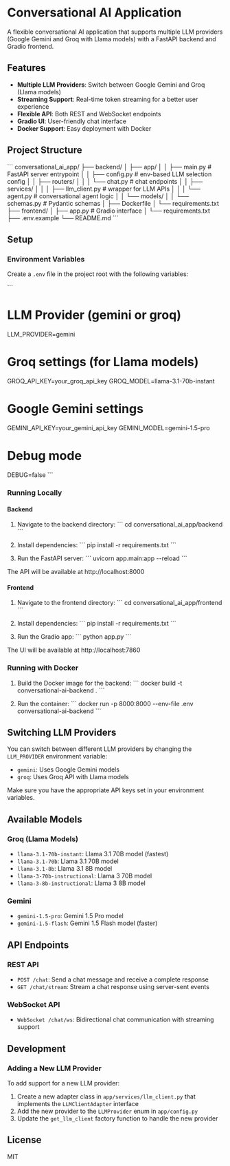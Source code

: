 # Conversational AI Application

A flexible conversational AI application that supports multiple LLM providers (Google Gemini and Groq with Llama models) with a FastAPI backend and Gradio frontend.

## Features

- **Multiple LLM Providers**: Switch between Google Gemini and Groq (Llama models)
- **Streaming Support**: Real-time token streaming for a better user experience
- **Flexible API**: Both REST and WebSocket endpoints
- **Gradio UI**: User-friendly chat interface
- **Docker Support**: Easy deployment with Docker

## Project Structure

\`\`\`
conversational_ai_app/
├── backend/
│   ├── app/
│   │   ├── main.py         # FastAPI server entrypoint
│   │   ├── config.py       # env-based LLM selection config
│   │   ├── routers/
│   │   │   └── chat.py     # chat endpoints
│   │   ├── services/
│   │   │   ├── llm_client.py   # wrapper for LLM APIs
│   │   │   └── agent.py        # conversational agent logic
│   │   └── models/
│   │       └── schemas.py  # Pydantic schemas
│   ├── Dockerfile
│   └── requirements.txt
├── frontend/
│   ├── app.py            # Gradio interface
│   └── requirements.txt
├── .env.example
└── README.md
\`\`\`

## Setup

### Environment Variables

Create a `.env` file in the project root with the following variables:

\`\`\`
# LLM Provider (gemini or groq)
LLM_PROVIDER=gemini

# Groq settings (for Llama models)
GROQ_API_KEY=your_groq_api_key
GROQ_MODEL=llama-3.1-70b-instant

# Google Gemini settings
GEMINI_API_KEY=your_gemini_api_key
GEMINI_MODEL=gemini-1.5-pro

# Debug mode
DEBUG=false
\`\`\`

### Running Locally

#### Backend

1. Navigate to the backend directory:
   \`\`\`
   cd conversational_ai_app/backend
   \`\`\`

2. Install dependencies:
   \`\`\`
   pip install -r requirements.txt
   \`\`\`

3. Run the FastAPI server:
   \`\`\`
   uvicorn app.main:app --reload
   \`\`\`

The API will be available at http://localhost:8000

#### Frontend

1. Navigate to the frontend directory:
   \`\`\`
   cd conversational_ai_app/frontend
   \`\`\`

2. Install dependencies:
   \`\`\`
   pip install -r requirements.txt
   \`\`\`

3. Run the Gradio app:
   \`\`\`
   python app.py
   \`\`\`

The UI will be available at http://localhost:7860

### Running with Docker

1. Build the Docker image for the backend:
   \`\`\`
   docker build -t conversational-ai-backend .
   \`\`\`

2. Run the container:
   \`\`\`
   docker run -p 8000:8000 --env-file .env conversational-ai-backend
   \`\`\`

## Switching LLM Providers

You can switch between different LLM providers by changing the `LLM_PROVIDER` environment variable:

- `gemini`: Uses Google Gemini models
- `groq`: Uses Groq API with Llama models

Make sure you have the appropriate API keys set in your environment variables.

## Available Models

### Groq (Llama Models)
- `llama-3.1-70b-instant`: Llama 3.1 70B model (fastest)
- `llama-3.1-70b`: Llama 3.1 70B model
- `llama-3.1-8b`: Llama 3.1 8B model
- `llama-3-70b-instructional`: Llama 3 70B model
- `llama-3-8b-instructional`: Llama 3 8B model

### Gemini
- `gemini-1.5-pro`: Gemini 1.5 Pro model
- `gemini-1.5-flash`: Gemini 1.5 Flash model (faster)

## API Endpoints

### REST API

- `POST /chat`: Send a chat message and receive a complete response
- `GET /chat/stream`: Stream a chat response using server-sent events

### WebSocket API

- `WebSocket /chat/ws`: Bidirectional chat communication with streaming support

## Development

### Adding a New LLM Provider

To add support for a new LLM provider:

1. Create a new adapter class in `app/services/llm_client.py` that implements the `LLMClientAdapter` interface
2. Add the new provider to the `LLMProvider` enum in `app/config.py`
3. Update the `get_llm_client` factory function to handle the new provider

## License

MIT
